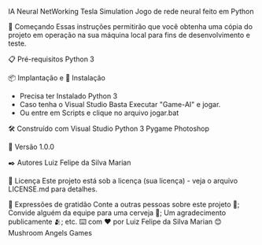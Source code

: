 IA Neural NetWorking Tesla Simulation
Jogo de rede neural feito em Python 

🚀 Começando
Essas instruções permitirão que você obtenha uma cópia do projeto em operação na sua máquina local para fins de desenvolvimento e teste.

📋 Pré-requisitos
Python 3

📦 Implantação e 🔧 Instalação
* Precisa ter Instalado Python 3
* Caso tenha o Visual Studio Basta Executar "Game-AI" e jogar.
* Ou entre em Scripts e clique no arquivo jogar.bat

🛠️ Construído com
Visual Studio
Python 3
Pygame
Photoshop

📌 Versão
1.0.0

✒️ Autores
Luiz Felipe da Silva Marian

📄 Licença
Este projeto está sob a licença (sua licença) - veja o arquivo LICENSE.md para detalhes.

🎁 Expressões de gratidão
Conte a outras pessoas sobre este projeto 📢;
Convide alguém da equipe para uma cerveja 🍺;
Um agradecimento publicamente 🫂;
etc.
⌨️ com ❤️ por Luiz Felipe da Silva Marian 😊
Mushroom Angels Games
